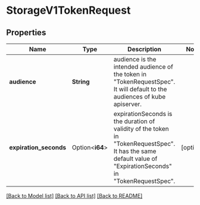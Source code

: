 # StorageV1TokenRequest

## Properties

Name | Type | Description | Notes
------------ | ------------- | ------------- | -------------
**audience** | **String** | audience is the intended audience of the token in \"TokenRequestSpec\". It will default to the audiences of kube apiserver. | 
**expiration_seconds** | Option<**i64**> | expirationSeconds is the duration of validity of the token in \"TokenRequestSpec\". It has the same default value of \"ExpirationSeconds\" in \"TokenRequestSpec\". | [optional]

[[Back to Model list]](../README.md#documentation-for-models) [[Back to API list]](../README.md#documentation-for-api-endpoints) [[Back to README]](../README.md)


